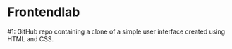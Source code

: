 # Frontendlab
#1: GitHub repo containing a clone of a simple user interface created using HTML and CSS.
